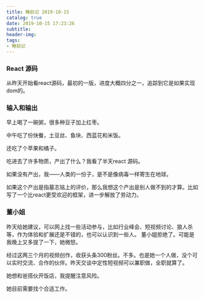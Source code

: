 ```yaml
---
title: 睡前记 2019-10-15
catalog: true
date: 2019-10-15 17:23:26
subtitle:
header-img:
tags:
- 睡前记
---
```


### React 源码

从昨天开始看react源码，最初的一版，进度大概四分之一，追踪到它是如果实现dom的。

### 输入和输出

早上喝了一碗粥，很多种豆子加上红枣。

中午吃了份快餐，土豆丝、鱼块、西蓝花和米饭。

还吃了个苹果和橘子。

吃进去了许多物质，产出了什么？我看了半天react 源码。

如果没有产出，我——人类的一份子，是不是像病毒一样寄生在地球。

如果这个产出是指墓志铭上的评价，那么我想这个产出是别人做不到的才算。比如写了一个比react更受欢迎的框架，进一步解放了劳动力。

### 董小姐

昨天给她建议，可以网上找一些活动参与，比如行业峰会、短视频讨论、狼人杀等，作为体验和扩展还是不错的，也可以认识到一些人。
董小姐拒绝了。可能是我晚上又多提了一下，她微怒。

经过这两三个月的视频创作，收获头条300粉丝。不多。也是她一个人做，没个可以实时交流、合作的伙伴。昨天交谈中定性短视频可以兼职做，全职就算了。

她想和爸搭伙开饭店，我提醒注意风险。

她目前需要找个合适工作。
